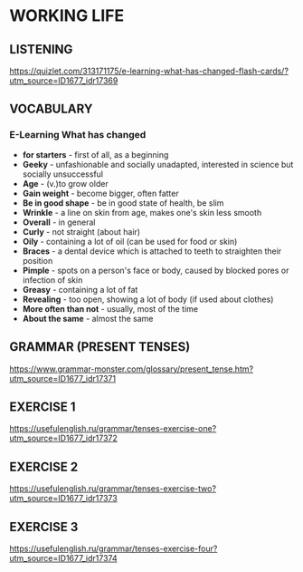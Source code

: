 # WORKING LIFE
## LISTENING
https://quizlet.com/313171175/e-learning-what-has-changed-flash-cards/?utm_source=ID1677_idr17369
## VOCABULARY
### E-Learning What has changed
- **for starters** - first of all, as a beginning
- **Geeky** - unfashionable and socially unadapted, interested in science but socially unsuccessful
- **Age** - (v.)to grow older
- **Gain weight** - become bigger, often fatter
- **Be in good shape** - be in good state of health, be slim
- **Wrinkle** - a line on skin from age, makes one's skin less smooth
- **Overall** - in general
- **Curly** - not straight (about hair)
- **Oily** - containing a lot of oil (can be used for food or skin)
- **Braces** - a dental device which is attached to teeth to straighten their position
- **Pimple** - spots on a person's face or body, caused by blocked pores or infection of skin
- **Greasy** - containing a lot of fat
- **Revealing** - too open, showing a lot of body (if used about clothes)
- **More often than not** - usually, most of the time
- **About the same** - almost the same
## GRAMMAR (PRESENT TENSES)
https://www.grammar-monster.com/glossary/present_tense.htm?utm_source=ID1677_idr17371
## EXERCISE 1
https://usefulenglish.ru/grammar/tenses-exercise-one?utm_source=ID1677_idr17372
## EXERCISE 2
https://usefulenglish.ru/grammar/tenses-exercise-two?utm_source=ID1677_idr17373
## EXERCISE 3
https://usefulenglish.ru/grammar/tenses-exercise-four?utm_source=ID1677_idr17374